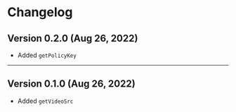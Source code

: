 # Changelog

## Version 0.2.0 (Aug 26, 2022)

- Added `getPolicyKey`

---

## Version 0.1.0 (Aug 26, 2022)

- Added `getVideoSrc`
